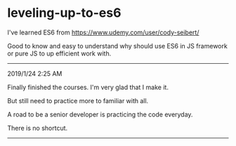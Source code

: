 # leveling-up-to-es6

I've learned ES6 from https://www.udemy.com/user/cody-seibert/

Good to know and easy to understand why should use ES6 in JS framework or pure JS to up efficient work with.

---------------------------------------------------------------

2019/1/24 2:25 AM 

Finally finished the courses. I'm very glad that I make it.

But still need to practice more to familiar with all.

A road to be a senior developer is practicing the code everyday.

There is no shortcut.

---------------------------------------------------------------
